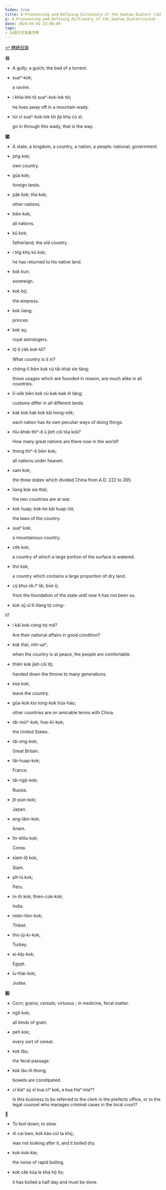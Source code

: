 ```yaml
---
hiden: true
title: A Pronouncing and Defining Dictionary of the Swatow Dialect (汕頭方言音義字典) / kok
p: A_Pronouncing_and_Defining_Dictionary_of_the_Swatow_Dialect/w/kok
date: 2024-04-01 23:00:00
tags: 
- 汕頭方言音義字典
---
```


[↩️ 轉總目錄](/A_Pronouncing_and_Defining_Dictionary_of_the_Swatow_Dialect)


**谷**
- A gully; a gulch; the bed of a torrent.

- suaⁿ-kok;

  a ravine.

- i khĭa-khí tŏ̤ suaⁿ-kok-lok tói;

  he lives away off in a mountain wady.

- tùi cí suaⁿ-kok-lok tói jîp khṳ̀ cū sĭ;

  go in through this wady, that is the way.

**國**
- A state, a kingdom, a country, a nation, a people; national; government.

- pńg kok;

  own country.

- gūa kok;

  foreign lands.

- pâk kok; tha kok;

  other nations.

- bw̄n kok;

  all nations.

- kū kok;

  fatherland; the old country.

- i tńg khṳ̀ kū kok;

  he has returned to his native land.

- kok kun;

  sovereign.

- kok bó̤;

  the empress.

- kok ûang;

  princes.

- kok sṳ;

  royal astrologers.

- tŏ̤ tī cêk kok-tō?

  What country is it in?

- chêng-lí bw̄n kok cū tăi-khài sie tâng;

  those usages which are founded in reason, are much alike in all countries.

- lī-sôk bw̄n kok cū kak-kak m̄ tâng;

  customs differ in all different lands.

- kak kok kak kok kâi hong-sôk;

  each nation has its own peculiar ways of doing things.

- hīu-khek thiⁿ-ĕ ŭ jîeh cōi tōa kok?

  How many great nations are there now in the world?

- thong thiⁿ-ĕ bw̄n kok;

  all nations under heaven.

- sam kok;

  the three states which divided China from A.D. 222 to 265.

- líang kok sie thâi;

  the two countries are at war.

- kok huap; kok-ke kâi huap-lût;

  the laws of the country.

- suaⁿ kok;

  a mountainous country.

- cêk kok;

  a country of which a large portion of the surface is watered.

- thó kok;

  a country which contains a large proportion of dry land.

- cṳ̆ khui ok íⁿ lâi, būe ŭ;

  from the foundation of the state until now it has not been so.

- kok sṳ̄ sĭ tī-tîang tó̤ cóng-

 lí?

- i kâi kok-cèng hó̤ mē?

  Are their national affairs in good condition?

- kok thài, mîn uaⁿ;

  when the country is at peace, the people are comfortable.

- thŵn kok jîeh cōi tŏ̤;

  handed down the throne to many generations.

- kùe kok;

  leave the country.

- gūa-kok kio tong-kok hûa-háu;

  other countries are on amicable terms with China.

- tăi-múiⁿ-kok; hue-kî-kok;

  the United States.

- tăi-eng-kok;

  Great Britain.

- tăi-huap-kok;

  France.

- tăi-ngô̤-kok;

  Russia.

- jît-pún-kok;

  Japan.

- ang-lâm-kok;

  Anam.

- lîn-khîu-kok;

  Corea.

- sīam-lô̤ kok;

  Siam.

- pît-lú kok;

  Peru.

- ìn-tō kok; thien-cok-kok;

  India.

- míen-tĭen-kok;

  Thibet.

- thó-jṳ́-ki-kok;

  Turkey.

- ai-kîp-kok;

  Egypt.

- îu-thài-kok;

  Judea.

**穀**
- Corn; grains; cereals; virtuous ; in medicine, fecal matter.

- ngŏ kok;

  all kinds of grain.

- peh kok;

  every sort of cereal.

- kok tău;

  the fecal passage.

- kok tău m̄ thong;

  bowels are constipated.

- cí kĭaⁿ sṳ̄ sĭ kua cíⁿ kok, a kua hîaⁿ míaⁿ?

  Is this business to bo referred to the clerk in  the prefects office, or to the legal counsel who manages criminal cases  in the local court?

**𠔠**
- To boil down; to stew.

- m̄ cai kwn, kok kàu cúi ta khṳ̀;

  was not looking after it, and it boiled dry.

- kok-kok-kìe;

  the noise of rapid boiling.

- kok cêk kùa le khá hó̤ lío;

  it has boiled a half day and must be done.